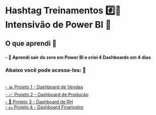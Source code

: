 <br clear="both">

<h1 align="left">Hashtag Treinamentos #️⃣📖<br>Intensivão de Power BI 📒</h1>

###

<h2 align="left">O que aprendi 🧠</h2>

###

<h4 align="left">- 💯 Aprendi sair do zero em Power BI e criei 4 Dashboards em 4 dias<br>
<h3 align="left">Abaixo você pode acessa-los: 🛜</h3><br>
  
<a href="https://app.powerbi.com/links/5PzuSTog1T?ctid=052af0ce-b4ac-4490-8afc-4410a409442e&pbi_source=linkShare" target="_blank" rel="noopener noreferrer">
  - 📊 Projeto 1 - Dashboard de Vendas<br>
</a>

<a href="https://app.powerbi.com/links/1B_e0MUZpM?ctid=052af0ce-b4ac-4490-8afc-4410a409442e&pbi_source=linkShare" target="_blank" rel="noopener noreferrer">
- 📈 Projeto 2 - Dashboard de Produção<br>
</a>

<a href="https://app.powerbi.com/links/fcloRo7mat?ctid=052af0ce-b4ac-4490-8afc-4410a409442e&pbi_source=linkShare" target="_blank" rel="noopener noreferrer">
- 👥 Projeto 3 - Dashboard de RH<br>
</a>

<a href="https://app.powerbi.com/links/8H4R9jCqtA?ctid=052af0ce-b4ac-4490-8afc-4410a409442e&pbi_source=linkShare" target="_blank" rel="noopener noreferrer">
- 💵 Projeto 4 - Dashboard Financeiro</h4>
</a>

###
